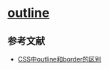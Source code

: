 # [outline](https://developer.mozilla.org/en-US/docs/Web/CSS/outline)

## 参考文献

- [CSS中outline和border的区别](https://zhuanlan.zhihu.com/p/33669002)
